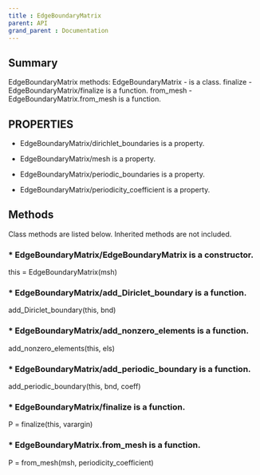 ```yaml
---
title : EdgeBoundaryMatrix
parent: API
grand_parent : Documentation
---
```

## Summary
EdgeBoundaryMatrix methods:
EdgeBoundaryMatrix - is a class.
finalize - EdgeBoundaryMatrix/finalize is a function.
from_mesh - EdgeBoundaryMatrix.from_mesh is a function.
## PROPERTIES
* EdgeBoundaryMatrix/dirichlet_boundaries is a property.

* EdgeBoundaryMatrix/mesh is a property.

* EdgeBoundaryMatrix/periodic_boundaries is a property.

* EdgeBoundaryMatrix/periodicity_coefficient is a property.

## Methods
Class methods are listed below. Inherited methods are not included.
### * EdgeBoundaryMatrix/EdgeBoundaryMatrix is a constructor.
this = EdgeBoundaryMatrix(msh)

### * EdgeBoundaryMatrix/add_Diriclet_boundary is a function.
add_Diriclet_boundary(this, bnd)

### * EdgeBoundaryMatrix/add_nonzero_elements is a function.
add_nonzero_elements(this, els)

### * EdgeBoundaryMatrix/add_periodic_boundary is a function.
add_periodic_boundary(this, bnd, coeff)

### * EdgeBoundaryMatrix/finalize is a function.
P = finalize(this, varargin)

### * EdgeBoundaryMatrix.from_mesh is a function.
P = from_mesh(msh, periodicity_coefficient)

